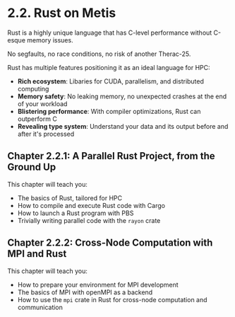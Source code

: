 # 2.2. Rust on Metis
Rust is a highly unique language that has C-level performance without C-esque memory issues.

No segfaults, no race conditions, no risk of another Therac-25.

Rust has multiple features positioning it as an ideal language for HPC:
- **Rich ecosystem**: Libaries for CUDA, parallelism, and distributed computing
- **Memory safety**: No leaking memory, no unexpected crashes at the end of your workload
- **Blistering performance**: With compiler optimizations, Rust can outperform C
- **Revealing type system**: Understand your data and its output before and after it's processed

## Chapter 2.2.1: A Parallel Rust Project, from the Ground Up
This chapter will teach you:
* The basics of Rust, tailored for HPC
* How to compile and execute Rust code with Cargo
* How to launch a Rust program with PBS
* Trivially writing parallel code with the `rayon` crate
## Chapter 2.2.2: Cross-Node Computation with MPI and Rust
This chapter will teach you:
* How to prepare your environment for MPI development
* The basics of MPI with openMPI as a backend
* How to use the `mpi` crate in Rust for cross-node computation and communication